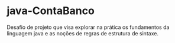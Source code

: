 # java-ContaBanco
Desafio de projeto que visa explorar na prática os fundamentos da linguagem java e as noções de regras de estrutura de sintaxe.
